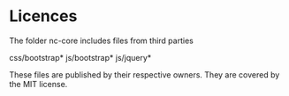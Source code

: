 # Licences 

The folder nc-core includes files from third parties

css/bootstrap*
js/bootstrap*
js/jquery*

These files are published by their respective owners. 
They are covered by the MIT license.
